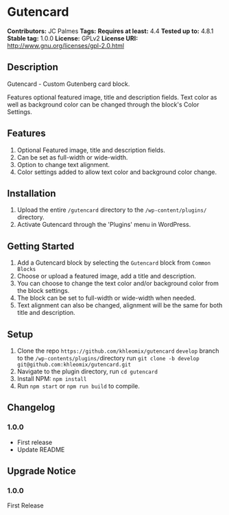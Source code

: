 # Gutencard #
**Contributors:**      JC Palmes
**Tags:**
**Requires at least:** 4.4
**Tested up to:**      4.8.1
**Stable tag:**        1.0.0
**License:**           GPLv2
**License URI:**       http://www.gnu.org/licenses/gpl-2.0.html

## Description ##

Gutencard - Custom Gutenberg card block.

Features optional featured image, title and description fields. Text color as well as background color can be changed through the block's Color Settings.

## Features ##
1. Optional Featured image, title and description fields.
2. Can be set as full-width or wide-width.
3. Option to change text alignment.
4. Color settings added to allow text color and background color change.

## Installation ##
1. Upload the entire `/gutencard` directory to the `/wp-content/plugins/` directory.
2. Activate Gutencard through the 'Plugins' menu in WordPress.

## Getting Started ##
1. Add a Gutencard block by selecting the `Gutencard` block from `Common Blocks`
2. Choose or upload a featured image, add a title and description.
3. You can choose to change the text color and/or background color from the block settings.
4. The block can be set to full-width or wide-width when needed.
5. Text alignment can also be changed, alignment will be the same for both title and description.

## Setup ##
1. Clone the repo `https://github.com/khleomix/gutencard` `develop` branch to the `/wp-contents/plugins/`directory run `git clone -b develop git@github.com:khleomix/gutencard.git`
2. Navigate to the plugin directory, run `cd gutencard`
3. Install NPM: `npm install`
4. Run `npm start` or `npm run build` to compile.

## Changelog ##

### 1.0.0 ###
* First release
* Update README

## Upgrade Notice ##

### 1.0.0 ###
First Release
